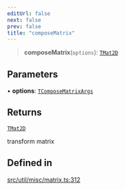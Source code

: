 ```yaml
---
editUrl: false
next: false
prev: false
title: "composeMatrix"
---
```


> **composeMatrix**(`options`): [`TMat2D`](/api/type-aliases/tmat2d/)

## Parameters

• **options**: [`TComposeMatrixArgs`](/api/namespaces/util/type-aliases/tcomposematrixargs/)

## Returns

[`TMat2D`](/api/type-aliases/tmat2d/)

transform matrix

## Defined in

[src/util/misc/matrix.ts:312](https://github.com/fabricjs/fabric.js/blob/v6.0.0-rc4/src/util/misc/matrix.ts#L312)
